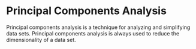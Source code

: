 # Principal Components Analysis

Principal components analysis is a technique for analyzing and simplifying data sets. Principal components analysis is always used to reduce the dimensionality of a data set.